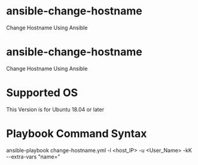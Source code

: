 # ansible-change-hostname
Change Hostname Using Ansible

# ansible-change-hostname
Change Hostname Using Ansible

# Supported OS
This Version is for Ubuntu 18.04 or later

# Playbook Command Syntax
ansible-playbook change-hostname.yml -l <host_IP> -u <User_Name> -kK --extra-vars "name="
